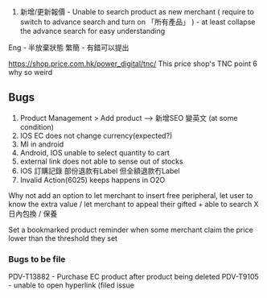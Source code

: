 
1. 新增/更新報價 - Unable to search product as new merchant ( require to switch to advance search and turn on 「所有產品」 ) - at least collapse the advance search for easy understanding
 
Eng - 半放棄狀態
繁簡 - 有錯可以提出

https://shop.price.com.hk/power_digital/tnc/ This price shop's TNC point 6 why so weird
## Bugs
1. Product Management > Add product --> 新增SEO 變英文  (at some condition)
2. IOS EC does not change currency(expected?)
3. MI in android 
4. Android, IOS unable to select quantity to cart
5. external link does not able to sense out of stocks
6. IOS 訂購記錄 部份退款有Label 但全額退款冇Label
7. Invalid Action(6025) keeps happens in O2O

Why not add an option to let merchant to insert free peripheral, let user to know the extra value / let merchant to appeal their gifted + able to search X日內包換 / 保養

Set a bookmarked product reminder when some merchant claim the price lower than the threshold they set

### Bugs to be file
PDV-T13882 - Purchase EC product after product being deleted
PDV-T9105 - unable to open hyperlink (filed issue